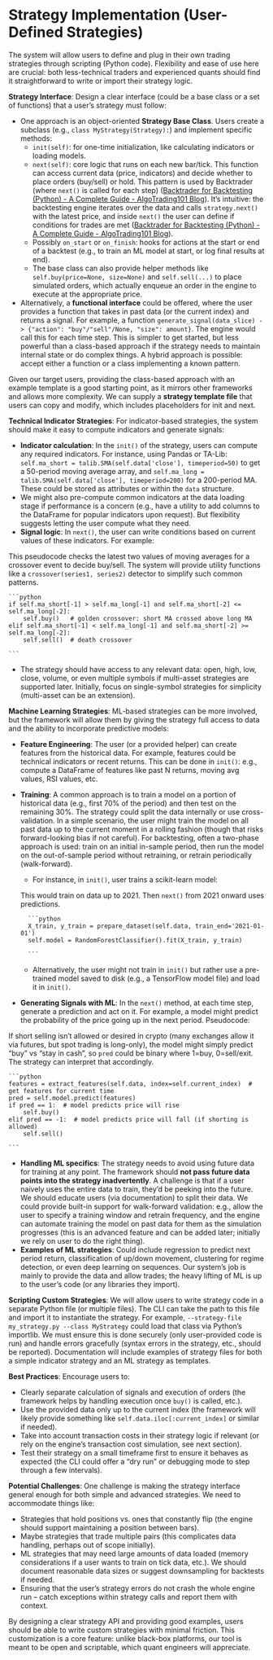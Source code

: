 # Strategy Implementation (User-Defined Strategies)

The system will allow users to define and plug in their own trading strategies through scripting (Python code). Flexibility and ease of use here are crucial: both less-technical traders and experienced quants should find it straightforward to write or import their strategy logic.

**Strategy Interface**: Design a clear interface (could be a base class or a set of functions) that a user’s strategy must follow:

- One approach is an object-oriented **Strategy Base Class**. Users create a subclass (e.g., `class MyStrategy(Strategy):`) and implement specific methods:
    - `init(self)`: for one-time initialization, like calculating indicators or loading models.
    - `next(self)`: core logic that runs on each new bar/tick. This function can access current data (price, indicators) and decide whether to place orders (buy/sell) or hold. This pattern is used by Backtrader (where `next()` is called for each step) ([Backtrader for Backtesting (Python) - A Complete Guide - AlgoTrading101 Blog](https://algotrading101.com/learn/backtrader-for-backtesting/#:~:text=match%20at%20L364%20,the%20next%20new%20data%20point)). It’s intuitive: the backtesting engine iterates over the data and calls `strategy.next()` with the latest price, and inside `next()` the user can define if conditions for trades are met ([Backtrader for Backtesting (Python) - A Complete Guide - AlgoTrading101 Blog](https://algotrading101.com/learn/backtrader-for-backtesting/#:~:text=match%20at%20L364%20,the%20next%20new%20data%20point)).
    - Possibly `on_start` or `on_finish`: hooks for actions at the start or end of a backtest (e.g., to train an ML model at start, or log final results at end).
    - The base class can also provide helper methods like `self.buy(price=None, size=None)` and `self.sell(...)` to place simulated orders, which actually enqueue an order in the engine to execute at the appropriate price.
- Alternatively, a **functional interface** could be offered, where the user provides a function that takes in past data (or the current index) and returns a signal. For example, a function `generate_signal(data_slice) -> {"action": "buy"/"sell"/None, "size": amount}`. The engine would call this for each time step. This is simpler to get started, but less powerful than a class-based approach if the strategy needs to maintain internal state or do complex things. A hybrid approach is possible: accept either a function or a class implementing a known pattern.

Given our target users, providing the class-based approach with an example template is a good starting point, as it mirrors other frameworks and allows more complexity. We can supply a **strategy template file** that users can copy and modify, which includes placeholders for init and next.

**Technical Indicator Strategies**: For indicator-based strategies, the system should make it easy to compute indicators and generate signals:

- **Indicator calculation**: In the `init()` of the strategy, users can compute any required indicators. For instance, using Pandas or TA-Lib: `self.ma_short = talib.SMA(self.data['close'], timeperiod=50)` to get a 50-period moving average array, and `self.ma_long = talib.SMA(self.data['close'], timeperiod=200)` for a 200-period MA. These could be stored as attributes or within the `data` structure.
- We might also pre-compute common indicators at the data loading stage if performance is a concern (e.g., have a utility to add columns to the DataFrame for popular indicators upon request). But flexibility suggests letting the user compute what they need.
- **Signal logic**: In `next()`, the user can write conditions based on current values of these indicators. For example:

This pseudocode checks the latest two values of moving averages for a crossover event to decide buy/sell. The system will provide utility functions like a `crossover(series1, series2)` detector to simplify such common patterns.
    
    ```python
    if self.ma_short[-1] > self.ma_long[-1] and self.ma_short[-2] <= self.ma_long[-2]:
        self.buy()   # golden crossover: short MA crossed above long MA
    elif self.ma_short[-1] < self.ma_long[-1] and self.ma_short[-2] >= self.ma_long[-2]:
        self.sell()  # death crossover
    
    ```
    
- The strategy should have access to any relevant data: open, high, low, close, volume, or even multiple symbols if multi-asset strategies are supported later. Initially, focus on single-symbol strategies for simplicity (multi-asset can be an extension).

**Machine Learning Strategies**: ML-based strategies can be more involved, but the framework will allow them by giving the strategy full access to data and the ability to incorporate predictive models:

- **Feature Engineering**: The user (or a provided helper) can create features from the historical data. For example, features could be technical indicators or recent returns. This can be done in `init()`: e.g., compute a DataFrame of features like past N returns, moving avg values, RSI values, etc.
- **Training**: A common approach is to train a model on a portion of historical data (e.g., first 70% of the period) and then test on the remaining 30%. The strategy could split the data internally or use cross-validation. In a simple scenario, the user might train the model on all past data up to the current moment in a rolling fashion (though that risks forward-looking bias if not careful). For backtesting, often a two-phase approach is used: train on an initial in-sample period, then run the model on the out-of-sample period without retraining, or retrain periodically (walk-forward).
    - For instance, in `init()`, user trains a scikit-learn model:
    
    This would train on data up to 2021. Then `next()` from 2021 onward uses predictions.
        
        ```python
        X_train, y_train = prepare_dataset(self.data, train_end='2021-01-01')
        self.model = RandomForestClassifier().fit(X_train, y_train)
        
        ```
        
    - Alternatively, the user might not train in `init()` but rather use a pre-trained model saved to disk (e.g., a TensorFlow model file) and load it in `init()`.
- **Generating Signals with ML**: In the `next()` method, at each time step, generate a prediction and act on it. For example, a model might predict the probability of the price going up in the next period. Pseudocode:

If short selling isn’t allowed or desired in crypto (many exchanges allow it via futures, but spot trading is long-only), the model might simply predict “buy” vs “stay in cash”, so `pred` could be binary where 1=buy, 0=sell/exit. The strategy can interpret that accordingly.
    
    ```python
    features = extract_features(self.data, index=self.current_index)  # get features for current time
    pred = self.model.predict(features)
    if pred == 1:  # model predicts price will rise
        self.buy()
    elif pred == -1:  # model predicts price will fall (if shorting is allowed)
        self.sell()
    
    ```
    
- **Handling ML specifics**: The strategy needs to avoid using future data for training at any point. The framework should **not pass future data points into the strategy inadvertently**. A challenge is that if a user naively uses the entire data to train, they’d be peeking into the future. We should educate users (via documentation) to split their data. We could provide built-in support for walk-forward validation: e.g., allow the user to specify a training window and retrain frequency, and the engine can automate training the model on past data for them as the simulation progresses (this is an advanced feature and can be added later; initially we rely on user to do the right thing).
- **Examples of ML strategies**: Could include regression to predict next period return, classification of up/down movement, clustering for regime detection, or even deep learning on sequences. Our system’s job is mainly to provide the data and allow trades; the heavy lifting of ML is up to the user’s code (or any libraries they import).

**Scripting Custom Strategies**: We will allow users to write strategy code in a separate Python file (or multiple files). The CLI can take the path to this file and import it to instantiate the strategy. For example, `--strategy-file my_strategy.py --class MyStrategy` could load that class via Python’s importlib. We must ensure this is done securely (only user-provided code is run) and handle errors gracefully (syntax errors in the strategy, etc., should be reported). Documentation will include examples of strategy files for both a simple indicator strategy and an ML strategy as templates.

**Best Practices**: Encourage users to:

- Clearly separate calculation of signals and execution of orders (the framework helps by handling execution once `buy()` is called, etc.).
- Use the provided data only up to the current index (the framework will likely provide something like `self.data.iloc[:current_index]` or similar if needed).
- Take into account transaction costs in their strategy logic if relevant (or rely on the engine’s transaction cost simulation, see next section).
- Test their strategy on a small timeframe first to ensure it behaves as expected (the CLI could offer a “dry run” or debugging mode to step through a few intervals).

**Potential Challenges**: One challenge is making the strategy interface general enough for both simple and advanced strategies. We need to accommodate things like:

- Strategies that hold positions vs. ones that constantly flip (the engine should support maintaining a position between bars).
- Maybe strategies that trade multiple pairs (this complicates data handling, perhaps out of scope initially).
- ML strategies that may need large amounts of data loaded (memory considerations if a user wants to train on tick data, etc.). We should document reasonable data sizes or suggest downsampling for backtests if needed.
- Ensuring that the user’s strategy errors do not crash the whole engine run – catch exceptions within strategy calls and report them with context.

By designing a clear strategy API and providing good examples, users should be able to write custom strategies with minimal friction. This customization is a core feature: unlike black-box platforms, our tool is meant to be open and scriptable, which quant engineers will appreciate.